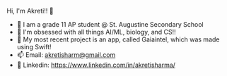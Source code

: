 Hi, I'm Akreti!! 👋

- 🤔 I am a grade 11 AP student @ St. Augustine Secondary School
- 🔭 I'm obsessed with all things AI/ML, biology, and CS!!
- 🌱 My most recent project is an app, called Gaiaintel, which was made using Swift!
- 📫 Email: akretisharm@gmail.com
- 💬 Linkedin: https://www.linkedin.com/in/akretisharma/
<!--
**akretisharma/akretisharma** is a ✨ _special_ ✨ repository because its `README.md` (this file) appears on your GitHub profile.

Here are some ideas to get you started:

- 🔭 I’m currently working on ...
- 🌱 I’m currently learning ...
- 👯 I’m looking to collaborate on ...
- 🤔 I’m looking for help with ...
- 💬 Ask me about ...
- 📫 How to reach me: ...
- 😄 Pronouns: ...
- ⚡ Fun fact: ...
-->
